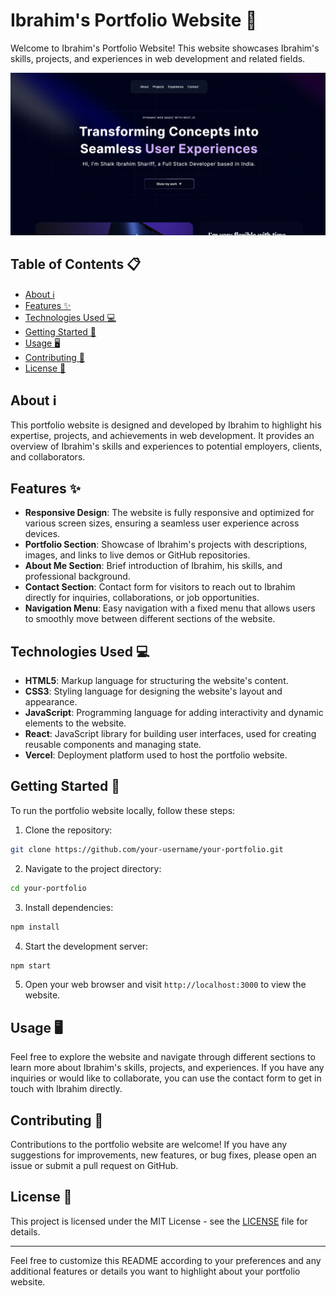 # Ibrahim's Portfolio Website 🚀

Welcome to Ibrahim's Portfolio Website! This website showcases Ibrahim's skills, projects, and experiences in web development and related fields.

![Portfolio Website Screenshot](portfolio.png)

## Table of Contents 📋

- [About ℹ️](#about)
- [Features ✨](#features)
- [Technologies Used 💻](#technologies-used)
- [Getting Started 🚀](#getting-started)
- [Usage 🖥️](#usage)
- [Contributing 🤝](#contributing)
- [License 📝](#license)

## About ℹ️

This portfolio website is designed and developed by Ibrahim to highlight his expertise, projects, and achievements in web development. It provides an overview of Ibrahim's skills and experiences to potential employers, clients, and collaborators.

## Features ✨

- **Responsive Design**: The website is fully responsive and optimized for various screen sizes, ensuring a seamless user experience across devices.
- **Portfolio Section**: Showcase of Ibrahim's projects with descriptions, images, and links to live demos or GitHub repositories.
- **About Me Section**: Brief introduction of Ibrahim, his skills, and professional background.
- **Contact Section**: Contact form for visitors to reach out to Ibrahim directly for inquiries, collaborations, or job opportunities.
- **Navigation Menu**: Easy navigation with a fixed menu that allows users to smoothly move between different sections of the website.

## Technologies Used 💻

- **HTML5**: Markup language for structuring the website's content.
- **CSS3**: Styling language for designing the website's layout and appearance.
- **JavaScript**: Programming language for adding interactivity and dynamic elements to the website.
- **React**: JavaScript library for building user interfaces, used for creating reusable components and managing state.
- **Vercel**: Deployment platform used to host the portfolio website.

## Getting Started 🚀

To run the portfolio website locally, follow these steps:

1. Clone the repository:

```bash
git clone https://github.com/your-username/your-portfolio.git
```

2. Navigate to the project directory:

```bash
cd your-portfolio
```

3. Install dependencies:

```bash
npm install
```

4. Start the development server:

```bash
npm start
```

5. Open your web browser and visit `http://localhost:3000` to view the website.

## Usage 🖥️

Feel free to explore the website and navigate through different sections to learn more about Ibrahim's skills, projects, and experiences. If you have any inquiries or would like to collaborate, you can use the contact form to get in touch with Ibrahim directly.

## Contributing 🤝

Contributions to the portfolio website are welcome! If you have any suggestions for improvements, new features, or bug fixes, please open an issue or submit a pull request on GitHub.

## License 📝

This project is licensed under the MIT License - see the [LICENSE](LICENSE) file for details.

---

Feel free to customize this README according to your preferences and any additional features or details you want to highlight about your portfolio website.
